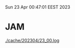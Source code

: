Sun 23 Apr 00:47:01 EEST 2023
# JAM
<a href='./cache/202304/23_00.log'>./cache/202304/23_00.log</a>
